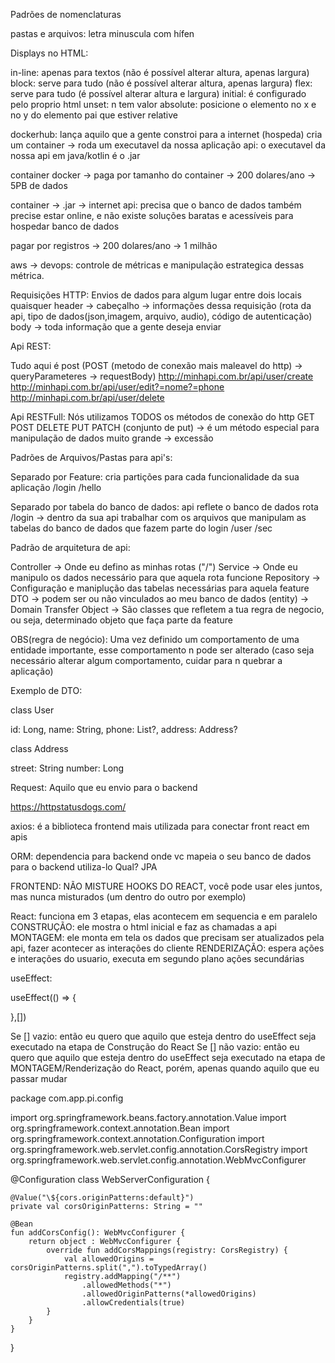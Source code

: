 Padrões de nomenclaturas

pastas e arquivos: letra minuscula com hífen

Displays no HTML:

in-line: apenas para textos (não é possível alterar altura, apenas largura)
block: serve para tudo (não é possível alterar altura, apenas largura)
flex: serve para tudo (é possível alterar altura e largura)
initial: é configurado pelo proprio html
unset: n tem valor
absolute: posicione o elemento no x e no y do elemento pai que estiver relative

dockerhub: lança aquilo que a gente constroi para a internet (hospeda)
cria um container -> roda um executavel da nossa aplicação
api: o executavel da nossa api em java/kotlin é o .jar

container docker -> paga por tamanho do container -> 200 dolares/ano -> 5PB de dados

container -> .jar -> internet
api: precisa que o banco de dados também precise estar online, e não existe
soluções baratas e acessíveis para hospedar banco de dados

pagar por registros -> 200 dolares/ano -> 1 milhão

aws -> devops: controle de métricas e manipulação estrategica dessas métrica.

Requisições HTTP:
Envios de dados para algum lugar entre dois locais quaisquer
header -> cabeçalho -> informações dessa requisição (rota da api, tipo de dados(json,imagem, arquivo, audio), código de autenticação)
body -> toda informação que a gente deseja enviar

Api REST:

Tudo aqui é post (POST (metodo de conexão mais maleavel do http) -> queryParameteres -> requestBody)
http://minhapi.com.br/api/user/create
http://minhapi.com.br/api/user/edit?=nome?=phone
http://minhapi.com.br/api/user/delete

Api RESTFull:
Nós utilizamos TODOS os métodos de conexão do http
GET
POST
DELETE
PUT
PATCH (conjunto de put) -> é um método especial para manipulação de dados muito grande -> excessão

Padrões de Arquivos/Pastas para api's:

Separado por Feature:
cria partições para cada funcionalidade da sua aplicação
/login
/hello

Separado por tabela do banco de dados:
api reflete o banco de dados
rota /login -> dentro da sua api trabalhar com os arquivos que manipulam as tabelas do banco de dados que fazem parte do login
/user
/sec

Padrão de arquitetura de api:

Controller -> Onde eu defino as minhas rotas ("/")
Service -> Onde eu manipulo os dados necessário para que aquela rota funcione
Repository -> Configuração e maniplução das tabelas necessárias para aquela feature
DTO -> podem ser ou não vinculados ao meu banco de dados (entity) -> Domain Transfer Object -> São classes que refletem a tua regra de negocio, ou seja, determinado objeto que faça parte da feature

OBS(regra de negócio): Uma vez definido um comportamento de uma entidade importante, esse comportamento n pode ser alterado
(caso seja necessário alterar algum comportamento, cuidar para n quebrar a aplicação)

Exemplo de DTO:

class User

id: Long,
name: String,
phone: List<String>?,
address: Address?

class Address

street: String
number: Long

Request:
Aquilo que eu envio para o backend

https://httpstatusdogs.com/

axios: é a biblioteca frontend mais utilizada para conectar front react em apis

ORM: dependencia para backend onde vc mapeia o seu banco de dados para o backend utiliza-lo
Qual? JPA

FRONTEND:
NÃO MISTURE HOOKS DO REACT, você pode usar eles juntos, mas nunca misturados (um dentro do outro por exemplo)

React: funciona em 3 etapas, elas acontecem em sequencia e em paralelo
CONSTRUÇÃO: ele mostra o html inicial e faz as chamadas a api
MONTAGEM: ele monta em tela os dados que precisam ser atualizados pela api, fazer acontecer as interações do cliente
RENDERIZAÇÃO: espera ações e interações do usuario, executa em segundo plano ações secundárias

useEffect:

useEffect(() => {

},[])

Se [] vazio: então eu quero que aquilo que esteja dentro do useEffect seja executado na etapa de Construção do React
Se [] não vazio: então eu quero que aquilo que esteja dentro do useEffect seja executado na etapa de MONTAGEM/Renderização do React, porém, apenas quando aquilo que eu passar mudar

package com.app.pi.config

import org.springframework.beans.factory.annotation.Value
import org.springframework.context.annotation.Bean
import org.springframework.context.annotation.Configuration
import org.springframework.web.servlet.config.annotation.CorsRegistry
import org.springframework.web.servlet.config.annotation.WebMvcConfigurer

@Configuration
class WebServerConfiguration {

    @Value("\${cors.originPatterns:default}")
    private val corsOriginPatterns: String = ""

    @Bean
    fun addCorsConfig(): WebMvcConfigurer {
        return object : WebMvcConfigurer {
            override fun addCorsMappings(registry: CorsRegistry) {
                val allowedOrigins = corsOriginPatterns.split(",").toTypedArray()
                registry.addMapping("/**")
                    .allowedMethods("*")
                    .allowedOriginPatterns(*allowedOrigins)
                    .allowCredentials(true)
            }
        }
    }

}
